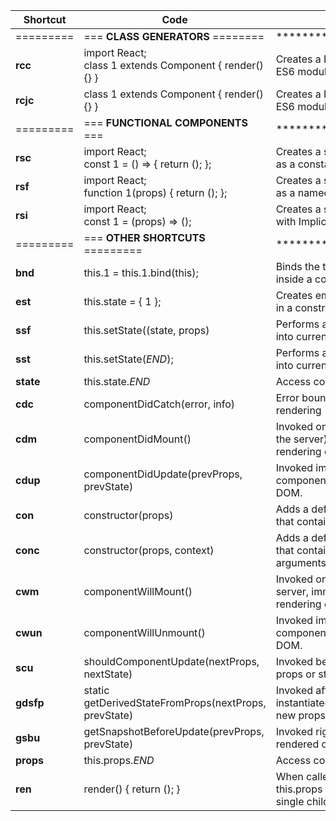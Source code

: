 
| Shortcut  | Code | Description | 
| --------  | ---- | ----------- |
| ========= | === **CLASS GENERATORS** ======== | ***************************** | 
| **rcc**   |  import React; <br/> class $1$ extends Component { render(){} }   |  Creates a React component class with ES6 module system |
| **rcjc**  |  class $1$ extends Component { render(){} }                       |  Creates a React component class with ES6 module system |
| ========= | === **FUNCTIONAL COMPONENTS** === | ***************************** | 
| **rsc**   |  import React; <br/> const $1$ = () => { return (); };            |  Creates a stateless React component as a constant        |
| **rsf**   |  import React; <br/> function $1$(props) { return (); };          |  Creates a stateless React component as a named function  |
| **rsi**   |  import React; <br/> const $1$ = (props) => ();                   |  Creates a stateless React component with Implicit Return and props |
| ========= | === **OTHER SHORTCUTS** ========= | ***************************** |
| **bnd**   |  this.$1$ = this.$1$.bind(this);  |  Binds the this of a method. To be used inside a constructor  |
| **est**   |  this.state = {&#10; $1$&#10;};   |  Creates empty state object. To be used in a constructor.     |
| **ssf**   |  this.setState((state, props)     |  Performs a shallow merge of nextState into current state     |
| **sst**   |  this.setState($END$);            |  Performs a shallow merge of nextState into current state     |
| **state** |  this.state.$END$                 |  Access component's state                                     |
| **cdc**   |  componentDidCatch(error, info)   |  Error boundaries catch errors during rendering               |
| **cdm**   |  componentDidMount()              |  Invoked once, only on the client (not on the server), immediately after the initial rendering occurs. |
| **cdup**  |  componentDidUpdate(prevProps, prevState)  |  Invoked immediately after the component's updates are flushed to the DOM.           |
| **con**   |  constructor(props)               |  Adds a default constructor for the class that contains props as arguments                    |
| **conc**  |  constructor(props, context)      |  Adds a default constructor for the class that contains props and context as arguments        |
| **cwm**   |  componentWillMount()             |  Invoked once, both on the client and server, immediately before the initial rendering occurs |
| **cwun**  |  componentWillUnmount()           |  Invoked immediately before a component is unmounted from the DOM.                            |
| **scu**   |  shouldComponentUpdate(nextProps, nextState)            |  Invoked before rendering when new props or state are being received.   |
| **gdsfp** |  static getDerivedStateFromProps(nextProps, prevState)  | Invoked after a component is instantiated as well as when it receives new props. |
| **gsbu**  |  getSnapshotBeforeUpdate(prevProps, prevState)          |  Invoked right before the most recently rendered output is committed    |
| **props** |  this.props.$END$                 |  Access component's props                                                                     |
| **ren**   |  render() { return (); }          |  When called, it should examine this.props and this.state and return a single child element.  |
